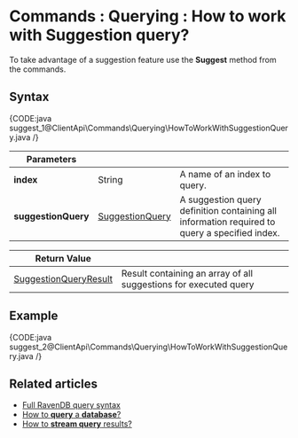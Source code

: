 # Commands : Querying : How to work with Suggestion query?

To take advantage of a suggestion feature use the **Suggest** method from the commands.

## Syntax

{CODE:java suggest_1@ClientApi\Commands\Querying\HowToWorkWithSuggestionQuery.java /}

| Parameters | | |
| ------------- | ------------- | ----- |
| **index** | String | A name of an index to query. |
| **suggestionQuery** | [SuggestionQuery](../../../glossary/suggestion-query) | A suggestion query definition containing all information required to query a specified index. |

| Return Value | |
| ------------- | ----- |
| [SuggestionQueryResult]() | Result containing an array of all suggestions for executed query |

## Example

{CODE:java suggest_2@ClientApi\Commands\Querying\HowToWorkWithSuggestionQuery.java /}

## Related articles

- [Full RavenDB query syntax](../../../indexes/querying/full-query-syntax)   
- [How to **query** a **database**?](../../../client-api/commands/querying/how-to-query-a-database)   
- [How to **stream query** results?](../../../client-api/commands/querying/how-to-stream-query-results)   